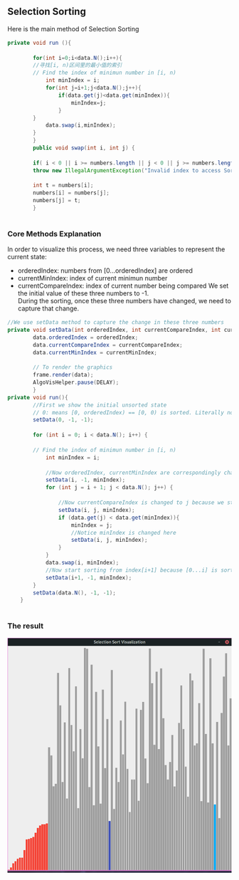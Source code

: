 ## Selection Sorting 
Here is the main method of Selection Sorting
```java
private void run (){
    
        for(int i=0;i<data.N();i++){
        //寻找[i, n)区间里的最小值的索引
        // Find the index of minimun number in [i, n) 
            int minIndex = i;
            for(int j=i+1;j<data.N();j++){
                if(data.get(j)<data.get(minIndex)){
                    minIndex=j;
                }
        }
            data.swap(i,minIndex);
        }
        }
        public void swap(int i, int j) {

        if( i < 0 || i >= numbers.length || j < 0 || j >= numbers.length)
        throw new IllegalArgumentException("Invalid index to access Sort Data.");

        int t = numbers[i];
        numbers[i] = numbers[j];
        numbers[j] = t;
        }
        
```
### Core Methods Explanation
In order to visualize this process, we need three variables to represent the current state:
- orderedIndex: numbers from [0...orderedIndex] are ordered 
- currentMinIndex: index of current minimun number
- currentCompareIndex: index of current number being compared
We set the initial value of these three numbers to -1.    
During the sorting, once these three numbers have changed, we need to capture that change.
```java
//We use setData method to capture the change in these three numbers
private void setData(int orderedIndex, int currentCompareIndex, int currentMinIndex){
        data.orderedIndex = orderedIndex;
        data.currentCompareIndex = currentCompareIndex;
        data.currentMinIndex = currentMinIndex;

        // To render the graphics
        frame.render(data);
        AlgoVisHelper.pause(DELAY);
        }
private void run(){
        //First we show the initial unsorted state
        // 0: means [0, orderedIndex) == [0, 0) is sorted. Literally no numbers are sorted
        setData(0, -1, -1);
      
        for (int i = 0; i < data.N(); i++) {
            
        // Find the index of minimun number in [i, n)
            int minIndex = i;
            
            //Now orderedIndex, currentMinIndex are correspondingly changed to i, minIndex
            setData(i, -1, minIndex);
            for (int j = i + 1; j < data.N(); j++) {
                
                //Now currentCompareIndex is changed to j because we start comparing
                setData(i, j, minIndex);
                if (data.get(j) < data.get(minIndex)){
                    minIndex = j;
                    //Notice minIndex is changed here
                    setData(i, j, minIndex);
                }
            }
            data.swap(i, minIndex);
            //Now start sorting from index[i+1] because [0...i] is sorted
            setData(i+1, -1, minIndex);
        }
        setData(data.N(), -1, -1);
    }
    
```
### The result
![SelectionSorting](../img/01.png)